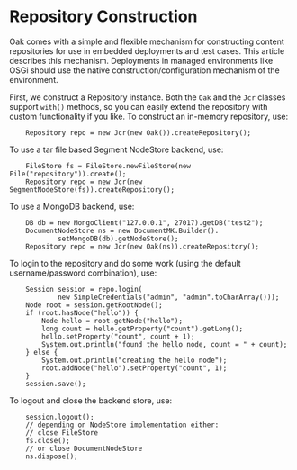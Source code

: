 <!--
   Licensed to the Apache Software Foundation (ASF) under one or more
   contributor license agreements.  See the NOTICE file distributed with
   this work for additional information regarding copyright ownership.
   The ASF licenses this file to You under the Apache License, Version 2.0
   (the "License"); you may not use this file except in compliance with
   the License.  You may obtain a copy of the License at

       http://www.apache.org/licenses/LICENSE-2.0

   Unless required by applicable law or agreed to in writing, software
   distributed under the License is distributed on an "AS IS" BASIS,
   WITHOUT WARRANTIES OR CONDITIONS OF ANY KIND, either express or implied.
   See the License for the specific language governing permissions and
   limitations under the License.
  -->

# Repository Construction

Oak comes with a simple and flexible mechanism for constructing content repositories
for use in embedded deployments and test cases. This article describes this
mechanism. Deployments in managed environments like OSGi should use the native
construction/configuration mechanism of the environment.

First, we construct a Repository instance.
Both the `Oak` and the `Jcr` classes support `with()` methods, 
so you can easily extend the repository with custom functionality if you like.
To construct an in-memory repository, use:

        Repository repo = new Jcr(new Oak()).createRepository();

To use a tar file based Segment NodeStore backend, use:

        FileStore fs = FileStore.newFileStore(new File("repository")).create();
        Repository repo = new Jcr(new SegmentNodeStore(fs)).createRepository();

To use a MongoDB backend, use:

        DB db = new MongoClient("127.0.0.1", 27017).getDB("test2");
        DocumentNodeStore ns = new DocumentMK.Builder().
                setMongoDB(db).getNodeStore();
        Repository repo = new Jcr(new Oak(ns)).createRepository();

To login to the repository and do some work (using
the default username/password combination), use:

        Session session = repo.login(
                new SimpleCredentials("admin", "admin".toCharArray()));
        Node root = session.getRootNode();
        if (root.hasNode("hello")) {
            Node hello = root.getNode("hello");
            long count = hello.getProperty("count").getLong();
            hello.setProperty("count", count + 1);
            System.out.println("found the hello node, count = " + count);
        } else {
            System.out.println("creating the hello node");
            root.addNode("hello").setProperty("count", 1);
        }
        session.save();
        
To logout and close the backend store, use:
        
        session.logout();
        // depending on NodeStore implementation either:
        // close FileStore
        fs.close();
        // or close DocumentNodeStore
        ns.dispose();
